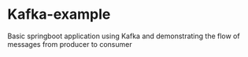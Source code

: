 # Kafka-example
Basic springboot application using Kafka and demonstrating the flow of messages from producer to consumer
